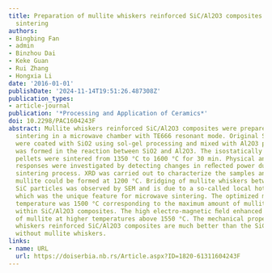 ```yaml
---
title: Preparation of mullite whiskers reinforced SiC/Al2O3 composites by microwave
  sintering
authors:
- Bingbing Fan
- admin
- Binzhou Dai
- Keke Guan
- Rui Zhang
- Hongxia Li
date: '2016-01-01'
publishDate: '2024-11-14T19:51:26.487308Z'
publication_types:
- article-journal
publication: '*Processing and Application of Ceramics*'
doi: 10.2298/PAC1604243F
abstract: Mullite whiskers reinforced SiC/Al2O3 composites were prepared by microwave
  sintering in a microwave chamber with TE666 resonant mode. Original SiC particles
  were coated with SiO2 using sol-gel processing and mixed with Al2O3 particles. Mullite
  was formed in the reaction between SiO2 and Al2O3. The isostatically pressed cylindrical
  pellets were sintered from 1350 °C to 1600 °C for 30 min. Physical and chemical
  responses were investigated by detecting changes in reﬂected power during the microwave
  sintering process. XRD was carried out to characterize the samples and showed that
  mullite could be formed at 1200 °C. Bridging of mullite whiskers between Al2O3 and
  SiC particles was observed by SEM and is due to a so-called local hot spot eﬀect,
  which was the unique feature for microwave sintering. The optimized microwave sintering
  temperature was 1500 °C corresponding to the maximum amount of mullite whiskers
  within SiC/Al2O3 composites. The high electro-magnetic ﬁeld enhanced the decomposition
  of mullite at higher temperatures above 1550 °C. The mechanical properties of mullite
  whiskers reinforced SiC/Al2O3 composites are much better than the SiC/Al2O3 composites
  without mullite whiskers.
links:
- name: URL
  url: https://doiserbia.nb.rs/Article.aspx?ID=1820-61311604243F
---
```

